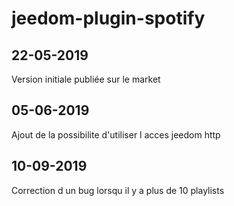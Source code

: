 ﻿# jeedom-plugin-spotify

## 22-05-2019

Version initiale publiée sur le market

## 05-06-2019

Ajout de la possibilite d'utiliser l acces jeedom http
  
## 10-09-2019

Correction d un bug lorsqu il y a plus de 10 playlists
